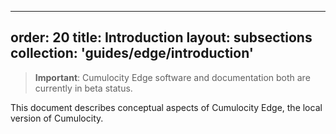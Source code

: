 
---
order: 20
title: Introduction
layout: subsections
collection: 'guides/edge/introduction'
---

>**Important**: Cumulocity Edge software and documentation both are currently in beta status.

This document describes conceptual aspects of Cumulocity Edge, the local version of Cumulocity.

